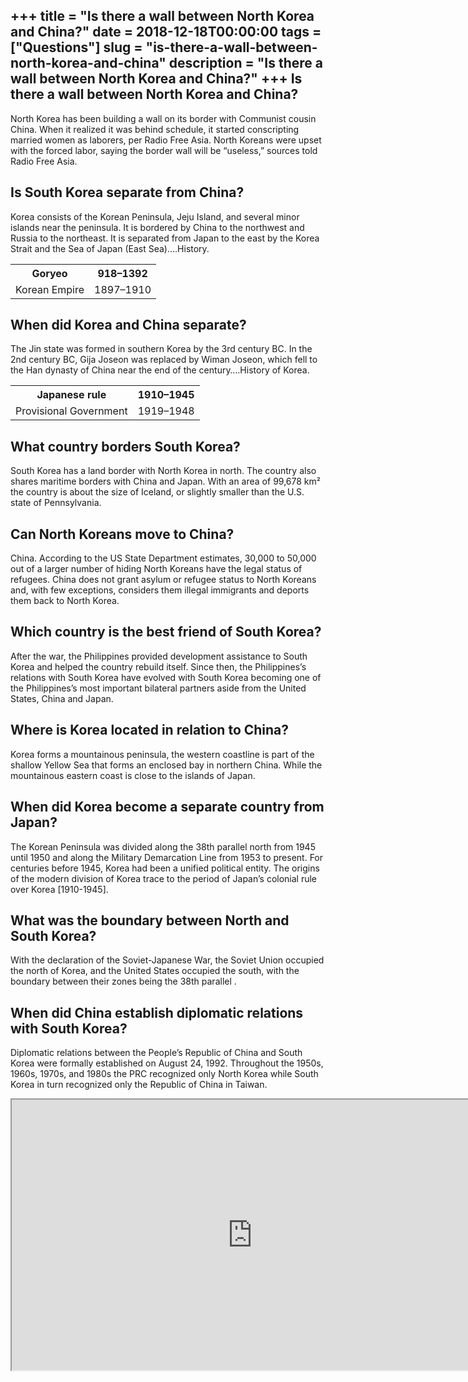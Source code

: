 +++
title = "Is there a wall between North Korea and China?"
date = 2018-12-18T00:00:00
tags = ["Questions"]
slug = "is-there-a-wall-between-north-korea-and-china"
description = "Is there a wall between North Korea and China?"
+++
Is there a wall between North Korea and China?
----------------------------------------------

North Korea has been building a wall on its border with Communist cousin China. When it realized it was behind schedule, it started conscripting married women as laborers, per Radio Free Asia. North Koreans were upset with the forced labor, saying the border wall will be “useless,” sources told Radio Free Asia.

Is South Korea separate from China?
-----------------------------------

Korea consists of the Korean Peninsula, Jeju Island, and several minor islands near the peninsula. It is bordered by China to the northwest and Russia to the northeast. It is separated from Japan to the east by the Korea Strait and the Sea of Japan (East Sea)….History.

<table><tr><th>Goryeo</th><th>918–1392</th></tr><tr><td>Korean Empire</td><td>1897–1910</td></tr></table>

When did Korea and China separate?
----------------------------------

The Jin state was formed in southern Korea by the 3rd century BC. In the 2nd century BC, Gija Joseon was replaced by Wiman Joseon, which fell to the Han dynasty of China near the end of the century….History of Korea.

<table><tr><th>Japanese rule</th><th>1910–1945</th></tr><tr><td>Provisional Government</td><td>1919–1948</td></tr></table>

What country borders South Korea?
---------------------------------

South Korea has a land border with North Korea in north. The country also shares maritime borders with China and Japan. With an area of 99,678 km² the country is about the size of Iceland, or slightly smaller than the U.S. state of Pennsylvania.

Can North Koreans move to China?
--------------------------------

China. According to the US State Department estimates, 30,000 to 50,000 out of a larger number of hiding North Koreans have the legal status of refugees. China does not grant asylum or refugee status to North Koreans and, with few exceptions, considers them illegal immigrants and deports them back to North Korea.

Which country is the best friend of South Korea?
------------------------------------------------

After the war, the Philippines provided development assistance to South Korea and helped the country rebuild itself. Since then, the Philippines’s relations with South Korea have evolved with South Korea becoming one of the Philippines’s most important bilateral partners aside from the United States, China and Japan.

Where is Korea located in relation to China?
--------------------------------------------

Korea forms a mountainous peninsula, the western coastline is part of the shallow Yellow Sea that forms an enclosed bay in northern China. While the mountainous eastern coast is close to the islands of Japan.

When did Korea become a separate country from Japan?
----------------------------------------------------

The Korean Peninsula was divided along the 38th parallel north from 1945 until 1950 and along the Military Demarcation Line from 1953 to present. For centuries before 1945, Korea had been a unified political entity. The origins of the modern division of Korea trace to the period of Japan’s colonial rule over Korea \[1910-1945\].

What was the boundary between North and South Korea?
----------------------------------------------------

With the declaration of the Soviet-Japanese War, the Soviet Union occupied the north of Korea, and the United States occupied the south, with the boundary between their zones being the 38th parallel .

When did China establish diplomatic relations with South Korea?
---------------------------------------------------------------

Diplomatic relations between the People’s Republic of China and South Korea were formally established on August 24, 1992. Throughout the 1950s, 1960s, 1970s, and 1980s the PRC recognized only North Korea while South Korea in turn recognized only the Republic of China in Taiwan.

<iframe allow="accelerometer; autoplay; clipboard-write; encrypted-media; gyroscope; picture-in-picture" allowfullscreen="" class="__youtube_prefs__  epyt-is-override  no-lazyload" data-no-lazy="1" data-origheight="433" data-origwidth="770" data-skipgform_ajax_framebjll="" height="433" id="_ytid_97118" loading="lazy" src="https://www.youtube.com/embed/EQOZdLDFj9U?enablejsapi=1&autoplay=0&cc_load_policy=0&cc_lang_pref=&iv_load_policy=1&loop=0&modestbranding=0&rel=1&fs=1&playsinline=0&autohide=2&theme=dark&color=red&controls=1&" title="YouTube player" width="770"></iframe>